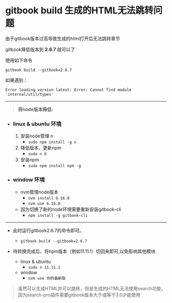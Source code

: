 # gitbook build 生成的HTML无法跳转问题

由于gitbook版本过高导致生成的html打开后无法跳转章节

gitbook降低版本到 **2.6.7** 就可以了

使用如下命令

`gitbook build --gitbook=2.6.7`

如果遇到：

`Error loading version latest: Error: Cannot find module 'internal/util/types'`  

---
> **将node版本降低:**
- ### linux & ubuntu 环境
    1. 安装node管理 n
        - `sudo npm install -g n`
    2. 降低版本，更新npm
        - `sudo n 6`
    3. 安装npm
        - `sudo npm install npm -g` 
- ### window 环境
    - nvm管理node版本
        - `nvm install 6.16.0`
        - `nvm use 6.16.0`
    - 因为切换了新的node环境需要重新安装gitbook-cli
        - `npm install -g gitbook-cli`

---
- 此时运行gitbook2.6.7的命令即可。  
    - `gitbook build --gitbook=2.6.7`

- 待转换完成后，将npm版本（例如11.11.1）切回来即可,以免影响其他模块
    - linux & ubuntu
        - `sudo n 11.11.1`
    - window
        - `nvm use 你的最新版`

> 虽然可以生成HTML并可以跳转，但是生成的HTML无法使用search功能，因为search-pro插件需要gitbook版本大于或等于3.0才能使用
